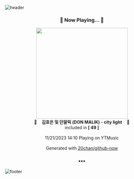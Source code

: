 ![header](https://capsule-render.vercel.app/api?type=wave&height=170&section=header&fontColor=090707&fontAlignX=45&fontAlignY=65&fontSize=100)

<h3 align="center">🎵 Now Playing... 🎵</h3>
<p align="center">
  <a href="https://music.youtube.com/watch?v=YtiHAPaLbaA">
    <img width="300" src="https://lh3.googleusercontent.com/85KAqcNV0aSEvl8p63_WQPzgPsZXRyx0zrBXqlYD81L5rUenVELXfM2shou8SSAChHDTmxoq2apeT51bSw">
  </a>
  <br>
  🎵&nbsp&nbsp&nbsp <b>김효은 및 던말릭 (DON MALIK) - city light</b> &nbsp&nbsp&nbsp🎵
  <br>
  included in <b>[ 49 ]</b>
  
  <br />
  <br />
  11/21/2023 14:10 Playing on YTMusic
  <br />
  <br />
  Generated with <a href="https://github.com/20chan/github-now">20chan/github-now</a>
</p>

<h3 align="center">•••</h3>

![footer](https://capsule-render.vercel.app/api?type=wave&height=150&section=footer)
